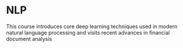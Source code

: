 # NLP
This course introduces core deep learning techniques used in modern natural language processing and visits recent advances in financial document analysis

